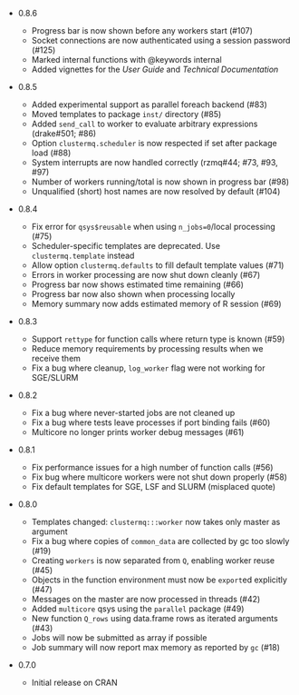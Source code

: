 * 0.8.6
  * Progress bar is now shown before any workers start (#107)
  * Socket connections are now authenticated using a session password (#125)
  * Marked internal functions with @keywords internal
  * Added vignettes for the _User Guide_ and _Technical Documentation_

* 0.8.5
  * Added experimental support as parallel foreach backend (#83)
  * Moved templates to package `inst/` directory (#85)
  * Added `send_call` to worker to evaluate arbitrary expressions (drake#501; #86)
  * Option `clustermq.scheduler` is now respected if set after package load (#88)
  * System interrupts are now handled correctly (rzmq#44; #73, #93, #97)
  * Number of workers running/total is now shown in progress bar (#98)
  * Unqualified (short) host names are now resolved by default (#104)

* 0.8.4
  * Fix error for `qsys$reusable` when using `n_jobs=0`/local processing (#75)
  * Scheduler-specific templates are deprecated. Use `clustermq.template` instead
  * Allow option `clustermq.defaults` to fill default template values (#71)
  * Errors in worker processing are now shut down cleanly (#67)
  * Progress bar now shows estimated time remaining (#66)
  * Progress bar now also shown when processing locally
  * Memory summary now adds estimated memory of R session (#69)

* 0.8.3
  * Support `rettype` for function calls where return type is known (#59)
  * Reduce memory requirements by processing results when we receive them
  * Fix a bug where cleanup, `log_worker` flag were not working for SGE/SLURM

* 0.8.2
  * Fix a bug where never-started jobs are not cleaned up
  * Fix a bug where tests leave processes if port binding fails (#60)
  * Multicore no longer prints worker debug messages (#61)

* 0.8.1
  * Fix performance issues for a high number of function calls (#56)
  * Fix bug where multicore workers were not shut down properly (#58)
  * Fix default templates for SGE, LSF and SLURM (misplaced quote)

* 0.8.0
  * Templates changed: `clustermq:::worker` now takes only master as argument
  * Fix a bug where copies of `common_data` are collected by gc too slowly (#19)
  * Creating `workers` is now separated from `Q`, enabling worker reuse (#45)
  * Objects in the function environment must now be `export`ed explicitly (#47)
  * Messages on the master are now processed in threads (#42)
  * Added `multicore` qsys using the `parallel` package (#49)
  * New function `Q_rows` using data.frame rows as iterated arguments (#43)
  * Jobs will now be submitted as array if possible
  * Job summary will now report max memory as reported by `gc` (#18)

* 0.7.0
  * Initial release on CRAN
